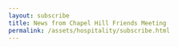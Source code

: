 ```yaml
---
layout: subscribe
title: News from Chapel Hill Friends Meeting
permalink: /assets/hospitality/subscribe.html
---
```

